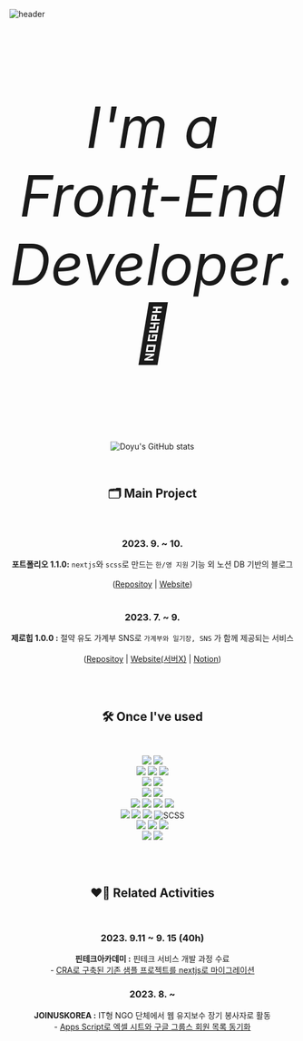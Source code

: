 
![header](https://capsule-render.vercel.app/api?type=waving&color=timeGradient&text=Code+Crafters+of+Dreams+%E2%9C%A8&animation=twinkling&fontSize=35&fontAlignY=40&fontAlign=70&height=222)

<br />

<div align="center">
<p style="font-family='Inconsolata'; font-size: 100px;"><em>I'm a Front-End Developer. 🌱</em></p><br />
  
![Doyu's GitHub stats](https://github-readme-stats.vercel.app/api?username=Doyu-Lee&show_icons=false&custom_title=👀+Doyu's+GitHub+Stats&bg_color=30,92a8d1,f7cac9&title_color=fff&text_color=fff)<br>

</div><br />

<div align="center">
<h2> 🗂 Main Project </h2>
<br />
<p>

### 2023. 9. ~ 10.
   <strong>포트폴리오 1.1.0:</strong> `nextjs`와 `scss`로 만드는 `한/영 지원` 기능 외 노션 DB 기반의 블로그 <br /><br />
   ([Repositoy](https://github.com/Doyu-Lee/portfolio_doyu) | [Website](https://portfolio-doyu.vercel.app/))
   <br /><br />
### 2023. 7. ~ 9.
   <strong>제로힙 1.0.0 :</strong> 절약 유도 가계부 SNS로   `가계부와 일기장, SNS` 가 함께 제공되는 서비스 <br /><br />
   ([Repositoy](https://github.com/codestates-seb/seb44_main_016) | [Website(서버X)](https://zerohip.co.kr) | [Notion](https://valuable-trawler-3af.notion.site/913728ad13d14974bd766d780632aedc?pvs=4))

</p></div><br /><br />

<div align="center">
<h2> 🛠 Once I've used </h2>
<br />
<p>
<img src="https://img.shields.io/badge/TypeScript-%23007ACC?style=plastic&logo=typescript&logoColor=white"> 
<img src="https://img.shields.io/badge/JavaScript-%23F7DF1E?style=plastic&logo=javascript&logoColor=black"> <br />

<img src="https://img.shields.io/badge/React-%2320232a?style=plastic&logo=react&logoColor=%2361DAFB"> 
<img src="https://img.shields.io/badge/Next.js-%23000000?style=plastic&logo=next.js&logoColor=white">
<img src="https://img.shields.io/badge/Gatsby-%23663399?style=plastic&logo=gatsby&logoColor=white"> <br />

<img src="https://img.shields.io/badge/Axios-%2323F?style=plastic&logo=axios&logoColor=white"> 
<img src="https://img.shields.io/badge/Apollo-%23344CB9?style=plastic&logo=apollo-graphql&logoColor=white"> <br /> 

<img src="https://img.shields.io/badge/REST_API-%2300BFFF?style=plastic&logo=rest-api&logoColor=white"> 
<img src="https://img.shields.io/badge/GraphQL-%23E10098?style=plastic&logo=graphql&logoColor=white"> <br />

<img src="https://img.shields.io/badge/Tanstack_Query-%231a1a1a?style=plastic&logoColor=white"> 
<img src="https://img.shields.io/badge/Recoil-%231a1a1a?style=plastic&logoColor=white"> 
<img src="https://img.shields.io/badge/Redux_Toolkit-%2300BFFF?style=plastic&logo=redux&logoColor=white"> 
<img src="https://img.shields.io/badge/Redux-%23764ABC?style=plastic&logo=redux&logoColor=white"> <br />

<img src="https://img.shields.io/badge/Emotion-%23DB7093?style=plastic&logo=emotion&logoColor=white"> 
<img src="https://img.shields.io/badge/Tailwind_CSS-%231a202c?style=plastic&logo=tailwind-css&logoColor=white"> 
<img src="https://img.shields.io/badge/Styled_Components-%23DB7093?style=plastic&logo=styled-components&logoColor=white"> 
<img src="https://img.shields.io/badge/SCSS-%23CC6699?style=plastic&logo=sass&logoColor=white" alt="SCSS"> <br />

<img src="https://img.shields.io/badge/Node.js-%23339933?style=plastic&logo=node.js&logoColor=white"> 
<img src="https://img.shields.io/badge/Express.js-%23000000?style=plastic&logo=express&logoColor=white">  
<img src="https://img.shields.io/badge/Postman-FF6C37?style=plastic&logo=Postman&logoColor=white"> <br />

<img src="https://img.shields.io/badge/Git-F05032?style=plastic&logo=git&logoColor=white">
<img src="https://img.shields.io/badge/GitHub-181717?style=plastic&logo=github&logoColor=white"> <br />

</p></div><br /><br />

<div align="center">
<h2> ❤️‍🔥 Related Activities </h2>
<br />
<p>

### 2023. 9.11 ~ 9. 15 (40h)

  <strong>핀테크아카데미 :</strong> 핀테크 서비스 개발 과정 수료 <br />
  <span align="center"> - [CRA로 구축된 기존 샘플 프로젝트를 nextjs로 마이그레이션](https://github.com/Doyu-Lee/open-bank/tree/open-bank) <span>

  
### 2023. 8. ~

  <strong>JOINUSKOREA :</strong> IT형 NGO 단체에서 웹 유지보수 장기 봉사자로 활동 <br />
  <span align="center"> - [Apps Script로 엑셀 시트와 구글 그룹스 회원 목록 동기화](https://doyu-l.tistory.com/639)<span>


</p></div><br /><br />




